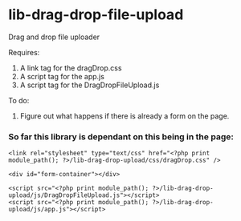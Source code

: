 # lib-drag-drop-file-upload
Drag and drop file uploader

Requires:
1.  A link tag for the dragDrop.css
2.  A script tag for the app.js
3.	A script tag for the DragDropFileUpload.js


To do:
1. Figure out what happens if there is already a form on the page.
    
### So far this library is dependant on this being in the page:

```
<link rel="stylesheet" type="text/css" href="<?php print module_path(); ?>/lib-drag-drop-upload/css/dragDrop.css" />

<div id="form-container"></div>

<script src="<?php print module_path(); ?>/lib-drag-drop-upload/js/DragDropFileUpload.js"></script>
<script src="<?php print module_path(); ?>/lib-drag-drop-upload/js/app.js"></script>

```

